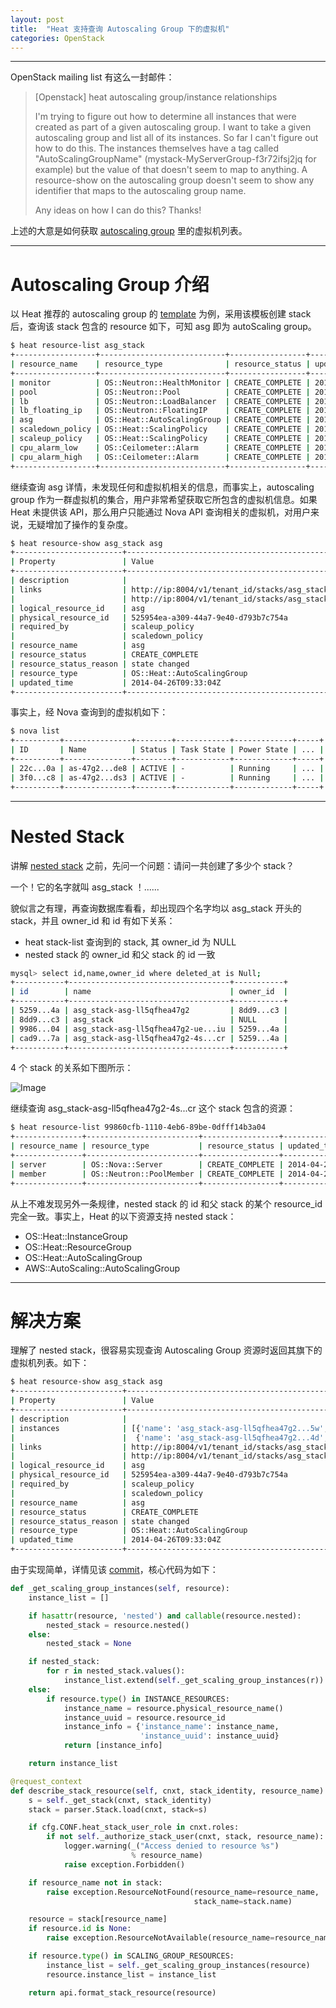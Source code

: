 ```yaml
---
layout: post
title:  "Heat 支持查询 Autoscaling Group 下的虚拟机"
categories: OpenStack
---
```


---------------

OpenStack mailing list 有这么一封邮件：

> [Openstack] heat autoscaling group/instance relationships
>
>
> I'm trying to figure out how to determine all instances that were created
as part of a given autoscaling group. I want to take a given autoscaling
group and list all of its instances. So far I can't figure out how to do
this. The instances themselves have a tag called "AutoScalingGroupName"
(mystack-MyServerGroup-f3r72ifsj2jq for example) but the value of that
doesn't seem to map to anything. A resource-show on the autoscaling group
doesn't seem to show any identifier that maps to the autoscaling group
name.
>
>Any ideas on how I can do this? Thanks!

上述的大意是如何获取 [autoscaling group](https://wiki.openstack.org/wiki/Heat/AutoScaling) 里的虚拟机列表。

---------------

# Autoscaling Group 介绍

以 Heat 推荐的 autoscaling group 的 [template](https://github.com/openstack/heat-templates/blob/master/hot/autoscaling.yaml) 为例，采用该模板创建 stack 后，查询该 stack 包含的 resource 如下，可知 asg 即为 autoScaling group。

~~~ bash
$ heat resource-list asg_stack
+------------------+----------------------------+-----------------+---------------+
| resource_name    | resource_type              | resource_status | updated_time  |
+------------------+----------------------------+-----------------+---------------+
| monitor          | OS::Neutron::HealthMonitor | CREATE_COMPLETE | 2014-04-26... |
| pool             | OS::Neutron::Pool          | CREATE_COMPLETE | 2014-04-26... |
| lb               | OS::Neutron::LoadBalancer  | CREATE_COMPLETE | 2014-04-26... |
| lb_floating_ip   | OS::Neutron::FloatingIP    | CREATE_COMPLETE | 2014-04-26... |
| asg              | OS::Heat::AutoScalingGroup | CREATE_COMPLETE | 2014-04-26... |
| scaledown_policy | OS::Heat::ScalingPolicy    | CREATE_COMPLETE | 2014-04-26... |
| scaleup_policy   | OS::Heat::ScalingPolicy    | CREATE_COMPLETE | 2014-04-26... |
| cpu_alarm_low    | OS::Ceilometer::Alarm      | CREATE_COMPLETE | 2014-04-26... |
| cpu_alarm_high   | OS::Ceilometer::Alarm      | CREATE_COMPLETE | 2014-04-26... |
+------------------+----------------------------+-----------------+---------------+
~~~

继续查询 asg 详情，未发现任何和虚拟机相关的信息，而事实上，autoscaling group 作为一群虚拟机的集合，用户非常希望获取它所包含的虚拟机信息。如果 Heat 未提供该 API，那么用户只能通过 Nova API 查询相关的虚拟机，对用户来说，无疑增加了操作的复杂度。

~~~ bash
$ heat resource-show asg_stack asg
+------------------------+---------------------------------------------------------------------+
| Property               | Value                                                               |
+------------------------+---------------------------------------------------------------------+
| description            |                                                                     |
| links                  | http://ip:8004/v1/tenant_id/stacks/asg_stack/stack_id/resources/asg |
|                        | http://ip:8004/v1/tenant_id/stacks/asg_stack/stack_id               |
| logical_resource_id    | asg                                                                 |
| physical_resource_id   | 525954ea-a309-44a7-9e40-d793b7c754a                                 |
| required_by            | scaleup_policy                                                      |
|                        | scaledown_policy                                                    |
| resource_name          | asg                                                                 |
| resource_status        | CREATE_COMPLETE                                                     |
| resource_status_reason | state changed                                                       |
| resource_type          | OS::Heat::AutoScalingGroup                                          |
| updated_time           | 2014-04-26T09:33:04Z                                                |
+------------------------+---------------------------------------------------------------------+
~~~

事实上，经 Nova 查询到的虚拟机如下：

~~~ bash
$ nova list
+----------+---------------+--------+------------+-------------+-----+
| ID       | Name          | Status | Task State | Power State | ... |
+----------+---------------+--------+------------+-------------+-----+
| 22c...0a | as-47g2...de8 | ACTIVE | -          | Running     | ... |
| 3f0...c8 | as-47g2...ds3 | ACTIVE | -          | Running     | ... |
+----------+---------------+--------+------------+-------------+-----+
~~~

----------------

# Nested Stack

讲解 [nested stack](https://wiki.openstack.org/wiki/Heat/NestedStacks) 之前，先问一个问题：请问一共创建了多少个 stack？

一个！它的名字就叫 asg_stack ！......

貌似言之有理，再查询数据库看看，却出现四个名字均以 asg_stack 开头的 stack，并且 owner_id 和 id 有如下关系：

- heat stack-list 查询到的 stack, 其 owner_id 为 NULL
- nested stack 的 owner_id 和父 stack 的 id 一致

~~~ bash
mysql> select id,name,owner_id where deleted_at is Null;
+-----------+------------------------------------+-----------+
| id        | name                               | owner_id  |
+-----------+------------------------------------+-----------+
| 5259...4a | asg_stack-asg-ll5qfhea47g2         | 8dd9...c3 |
| 8dd9...c3 | asg_stack                          | NULL      |
| 9986...04 | asg_stack-asg-ll5qfhea47g2-ue...iu | 5259...4a |
| cad9...7a | asg_stack-asg-ll5qfhea47g2-4s...cr | 5259...4a |
+-----------+------------------------------------+-----------+
~~~

4 个 stack 的关系如下图所示：

![Image](http://7xp2eu.com1.z0.glb.clouddn.com/Nested_stack.png?imageView2/1/w/450/h/400/q/100)

继续查询 asg_stack-asg-ll5qfhea47g2-4s...cr 这个 stack 包含的资源：
 
~~~ bash
$ heat resource-list 99860cfb-1110-4eb6-89be-0dfff14b3a04
+---------------+-------------------------+-----------------+---------------+
| resource_name | resource_type           | resource_status | updated_time  |
+---------------+-------------------------+-----------------+---------------+
| server        | OS::Nova::Server        | CREATE_COMPLETE | 2014-04-26... |
| member        | OS::Neutron::PoolMember | CREATE_COMPLETE | 2014-04-26... |
+---------------+-------------------------+-----------------+---------------+
~~~

从上不难发现另外一条规律，nested stack 的 id 和父 stack 的某个 resource_id 完全一致。事实上，Heat 的以下资源支持 nested stack：

- OS::Heat::InstanceGroup
- OS::Heat::ResourceGroup
- OS::Heat::AutoScalingGroup
- AWS::AutoScaling::AutoScalingGroup 

----------------

# 解决方案

理解了 nested stack，很容易实现查询 Autoscaling Group 资源时返回其旗下的虚拟机列表。如下：

~~~ bash
$ heat resource-show asg_stack asg
+------------------------+---------------------------------------------------------------------+
| Property               | Value                                                               |
+------------------------+---------------------------------------------------------------------+
| description            |                                                                     |
| instances              | [{'name': 'asg_stack-asg-ll5qfhea47g2...5w', 'uuid': '43de...e3'},  |
|                        |  {'name': 'asg_stack-asg-ll5qfhea47g2...4d', 'uuid': '43a4...7d'}]  |
| links                  | http://ip:8004/v1/tenant_id/stacks/asg_stack/stack_id/resources/asg |
|                        | http://ip:8004/v1/tenant_id/stacks/asg_stack/stack_id               |
| logical_resource_id    | asg                                                                 |
| physical_resource_id   | 525954ea-a309-44a7-9e40-d793b7c754a                                 |
| required_by            | scaleup_policy                                                      |
|                        | scaledown_policy                                                    |
| resource_name          | asg                                                                 |
| resource_status        | CREATE_COMPLETE                                                     |
| resource_status_reason | state changed                                                       |
| resource_type          | OS::Heat::AutoScalingGroup                                          |
| updated_time           | 2014-04-26T09:33:04Z                                                |
+------------------------+---------------------------------------------------------------------+
~~~

由于实现简单，详情见该 [commit](https://github.com/DeliangFan/heat/commit/63d35793c47784b4ff0e980a0148eaf96139c853)，核心代码为如下：

~~~ python
def _get_scaling_group_instances(self, resource):
    instance_list = []

    if hasattr(resource, 'nested') and callable(resource.nested):
        nested_stack = resource.nested()
    else:
        nested_stack = None

    if nested_stack:
        for r in nested_stack.values():
            instance_list.extend(self._get_scaling_group_instances(r))
    else:
        if resource.type() in INSTANCE_RESOURCES:
            instance_name = resource.physical_resource_name()
            instance_uuid = resource.resource_id
            instance_info = {'instance_name': instance_name,
                             'instance_uuid': instance_uuid}
            return [instance_info]

    return instance_list

@request_context
def describe_stack_resource(self, cnxt, stack_identity, resource_name):
    s = self._get_stack(cnxt, stack_identity)
    stack = parser.Stack.load(cnxt, stack=s)

    if cfg.CONF.heat_stack_user_role in cnxt.roles:
        if not self._authorize_stack_user(cnxt, stack, resource_name):
            logger.warning(_("Access denied to resource %s")
                           % resource_name)
            raise exception.Forbidden()

    if resource_name not in stack:
        raise exception.ResourceNotFound(resource_name=resource_name,
                                         stack_name=stack.name)

    resource = stack[resource_name]
    if resource.id is None:
        raise exception.ResourceNotAvailable(resource_name=resource_name)

    if resource.type() in SCALING_GROUP_RESOURCES:
        instance_list = self._get_scaling_group_instances(resource)
        resource.instance_list = instance_list

    return api.format_stack_resource(resource)
~~~
